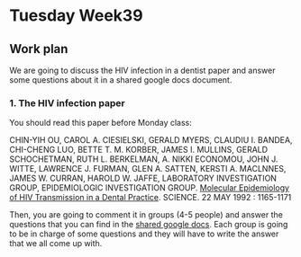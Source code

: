 # Tuesday Week39

## Work plan

We are going to discuss the HIV infection in a dentist paper and answer some questions about it in a shared google docs document.

### 1. The HIV infection paper

You should read this paper before Monday class:

CHIN-YIH OU, CAROL A. CIESIELSKI, GERALD MYERS, CLAUDIU I. BANDEA, CHI-CHENG LUO, BETTE T. M. KORBER, JAMES I. MULLINS, GERALD SCHOCHETMAN, RUTH L. BERKELMAN, A. NIKKI ECONOMOU, JOHN J. WITTE, LAWRENCE J. FURMAN, GLEN A. SATTEN, KERSTI A. MACLNNES, JAMES W. CURRAN, HAROLD W. JAFFE, LABORATORY INVESTIGATION GROUP, EPIDEMIOLOGIC INVESTIGATION GROUP. [Molecular Epidemiology of HIV Transmission in a Dental Practice](https://science.sciencemag.org/content/256/5060/1165). SCIENCE. 22 MAY 1992 : 1165-1171

Then, you are going to comment it in groups (4-5 people) and answer the questions that you can find in the [shared google docs](https://docs.google.com/document/d/1gnwNQYFoR81MLwLDy7PEywTHFflZRhyZmVeZPGOFDq0/edit?usp=sharing). Each group is going to be in charge of some questions and they will have to write the answer that we all come up with.

